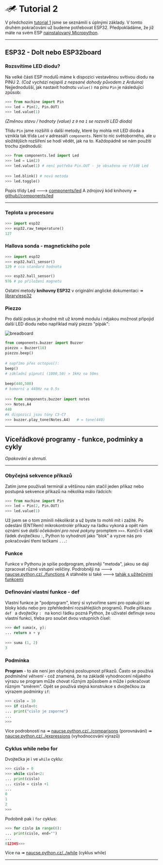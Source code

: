 # ![logo](img/logo_small.png) Tutorial 2

V předchozím [tutorial 1](/tutorial1-python) jsme se seznámili s úplnými základy. V tomto druhém pokračování už budeme potřebovat ESP32. Předpokládáme, že již máte na svém ESP [nainstalovaný Micropython](/install).

---
## ESP32 - DoIt nebo ESP32board

### Rozsvítíme LED diodu?

Na velké části ESP modulů máme k dispozici vestavěnou svítivou diodu na PINU 2. *(Což vychází nejspíš z nepsané dohody původem z Arduina)* Nejjednodušší, jak nastavit hodnotu `value()` na pinu `Pin` je následující způsob:

```python
>>> from machine import Pin
>>> led = Pin(2, Pin.OUT)
>>> led.value(1)
```

*(Změnou stavu / hodnoty (value) z `0` na `1` se rozsvítí LED dioda)*

Třídu `Pin` jsme rozšířili o další metody, které by mohla mít LED dioda a vznikla tak třída `Led` v adreasáři `components`. Není to nic světoborného, ale u složitějších rozšíření se hodí vědět, jak na to. Každopádně se nám použití trochu zjednoduší:

```python
>>> from components.led import Led
>>> led = Lin(2)
>>> led.value(1) # není potřeba Pin.OUT - je obsaženo ve třídě Led

>>> led.blink() # nová metoda
>>> led.toggle()
```

Popis třídy Led 🡒 [components/led](/basicdoc/#led)
A zdrojový kód knihovny ↠ [github//components/led](https://github.com/octopusengine/octopuslab/blob/master/esp32-micropython/components/led/__init__.py)

--- 

### Teplota u procesoru
```python
>>> import esp32
>>> esp32.raw_temperature()
127
```

### Hallova sonda - magnetického pole
```python
>>> import esp32
>>> esp32.hall_sensor()
129 # cca standard hodnota
```

```python
>>> esp32.hall_sensor() 
976 # po přiložení magnetu 
```

Ostatní metody **knihovny ESP32** v originální anglické dokumentaci ↠ [library/esp32](https://docs.micropython.org/en/latest/library/esp32.html)

### Piezzo

Pro další pokus je vhodné mít už kromě modulu i nějakou možnost připojid další LED diodu nebo například malý piezzo "pípák":

![breadboard](https://www.octopuslab.cz/wp-content/uploads/2019/08/Sn%C3%ADmek-obrazovky-22-768x525.png)

```python
from components.buzzer import Buzzer
piezzo = Buzzer(18)
piezzo.beep()
 
# napřímo přes octopus():
beep()                   
# základní pípnutí (1000,50) > 1kHz na 50ms

beep(440,500)            
# komorní a 440Hz na 0.5s 

>>> from components.buzzer import notes 
>>> Notes.A4                
440    
#k dispozici jsou tóny C3-C7 
>>> buzzer.play_tone(Notes.A4)   # = tone(440) 
```

---


## Víceřádkové programy - funkce, podmínky a cykly

*Opakování a shrnutí.*

---

### Obyčejná sekvence příkazů

Zatím jsme používali terminál a většinou nám stačil jeden příkaz nebo postupná sekvence příkazů na několika málo řádcích: 

```python
>>> from machine import Pin
>>> led = Pin(2, Pin.OUT)
>>> led.value(1)
```

Už jsem se o tom zmínili několikrát a už byste to mohli mít i zažité. Po odeslání (ENTRem) mikrokontrolér příkazy na řádku vykoná 
a opět nám oznámí své *další očekávání pro nové pokyny* promptem `>>>`.
Končí-li však řádek dvojtečkou `:`, Python to vyhodnotí jako "blok" a vyzve nás pro pokračování třemi tečkami `...`:

### Funkce

Funkce v Pythonu je spíše podprogram, přesněji "metoda", jakou se dají zpracovat různé vstupní veličiny.
Podrobněji na 🡒 [naucse.python.cz/../functions](https://naucse.python.cz/course/pyladies/beginners/functions/)
A stáhněte si také 🡒 [tahák s užitečnými funkcemi](https://pyvec.github.io/cheatsheets/basic-functions/basic-functions-cs.pdf)

### Definování vlastní funkce - def

Vlastní funkce je "podprogram", který si vytvoříme sami pro opakující se bloky kódu nebo pro zpřehlednění rozsáhlejších programů.
Podle příkazu  `def ` a dvojtečky `: ` na konci řádku pozná Python, že uživatel definuje svou vlastní funkci, třeba pro součet dvou vstupních čísel:

```python
>>> def suma(x, y):
... return x + y

>>> suma (1, 2)
3
```

### Podmínka
**Program** - to ale není jen obyčejná posloupnost příkazů. Často se používá *podmíněné větvení* - což znamená, že na základě vyhodnocení nějakého výrazu se program může chovat různým způsobem a může i pokračovat různým "směrem".
Opět se používá stejná konstrukce s dvojtečkou za výrazem podmínky `if`:
```python
>>> cislo = 10
>>> if cislo<0:
... print("cislo je zaporne")
...
>>>
```

Více podrobností na ↠ [naucse.python.cz/../comparisons](https://naucse.python.cz/course/pyladies/beginners/comparisons/) (porovnávání)
 ↠ [naucse.python.cz/../expressions](https://naucse.python.cz/course/pyladies/beginners/expressions/) (vyhodnocování výrazů)


### Cyklus while nebo for

Dvojtečka je i ve `while` cyklu:

```python
>>> cislo = 0
>>> while cislo<2:
... print(cislo)
... cislo = cislo +1
...
0
1
2
>>>
```

Podobně pak i `for` cyklus:
```python
>>> for cislo in range(6):
... print(cislo, end="")
...
012345>>>
```

Více na ↠ [naucse.python.cz/../while](https://naucse.python.cz/course/pyladies/beginners/while/) (cyklus while)

---